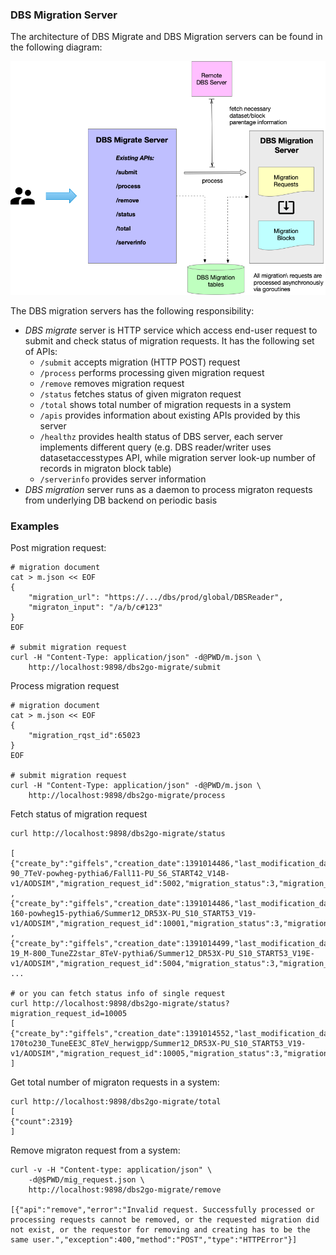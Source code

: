 ### DBS Migration Server

The architecture of DBS Migrate and DBS Migration servers can be found in the
following diagram:

![DBS Migration server](images/DBS_MigrationServer.png)

The DBS migration servers has the following responsibility:
- *DBS migrate* server is HTTP service which access end-user request
to submit and check status of migration requests. It has the following set
of APIs:
  - `/submit` accepts migration (HTTP POST) request
  - `/process` performs processing given migration request
  - `/remove` removes migration request
  - `/status` fetches status of given migraton request
  - `/total` shows total number of migration requests in a system
  - `/apis` provides information about existing APIs provided by this server
  - `/healthz` provides health status of DBS server, each server implements
  different query (e.g. DBS reader/writer uses datasetaccesstypes API,
  while migration server look-up number of records in migraton block table)
  - `/serverinfo` provides server information
- *DBS migration* server runs as a daemon to process migraton requests
from underlying DB backend on periodic basis

### Examples
Post migration request:
```
# migration document
cat > m.json << EOF
{
    "migration_url": "https://.../dbs/prod/global/DBSReader",
    "migraton_input": "/a/b/c#123"
}
EOF

# submit migration request
curl -H "Content-Type: application/json" -d@PWD/m.json \
    http://localhost:9898/dbs2go-migrate/submit
```

Process migration request
```
# migration document
cat > m.json << EOF
{
    "migration_rqst_id":65023
}
EOF

# submit migration request
curl -H "Content-Type: application/json" -d@PWD/m.json \
    http://localhost:9898/dbs2go-migrate/process
```

Fetch status of migration request
```
curl http://localhost:9898/dbs2go-migrate/status

[
{"create_by":"giffels","creation_date":1391014486,"last_modification_date":1391014924,"last_modified_by":"giffels","migration_input":"/GluGluToHToWWTo2LAndTau2Nu_M-90_7TeV-powheg-pythia6/Fall11-PU_S6_START42_V14B-v1/AODSIM","migration_request_id":5002,"migration_status":3,"migration_url":"https://cmsweb.cern.ch/dbs/prod/global/DBSReader","retry_count":3}
,{"create_by":"giffels","creation_date":1391014486,"last_modification_date":1391014949,"last_modified_by":"giffels","migration_input":"/ZZTo2e2mu_8TeV_mll8_mZZ95-160-powheg15-pythia6/Summer12_DR53X-PU_S10_START53_V19-v1/AODSIM","migration_request_id":10001,"migration_status":3,"migration_url":"https://cmsweb.cern.ch/dbs/prod/global/DBSReader","retry_count":3}
,{"create_by":"giffels","creation_date":1391014499,"last_modification_date":1391014965,"last_modified_by":"giffels","migration_input":"/CIToMuMu_Con_Lambda-19_M-800_TuneZ2star_8TeV-pythia6/Summer12_DR53X-PU_S10_START53_V19E-v1/AODSIM","migration_request_id":5004,"migration_status":3,"migration_url":"https://cmsweb.cern.ch/dbs/prod/global/DBSReader","retry_count":3}
...

# or you can fetch status info of single request
curl http://localhost:9898/dbs2go-migrate/status?migration_request_id=10005
[
{"create_by":"giffels","creation_date":1391014552,"last_modification_date":1391015023,"last_modified_by":"giffels","migration_input":"/ZJetToEE_Pt-170to230_TuneEE3C_8TeV_herwigpp/Summer12_DR53X-PU_S10_START53_V19-v1/AODSIM","migration_request_id":10005,"migration_status":3,"migration_url":"https://cmsweb.cern.ch/dbs/prod/global/DBSReader","retry_count":3}
]
```

Get total number of migraton requests in a system:
```
curl http://localhost:9898/dbs2go-migrate/total
[
{"count":2319}
]
```
Remove migraton request from a system:
```
curl -v -H "Content-type: application/json" \
    -d@$PWD/mig_request.json \
    http://localhost:9898/dbs2go-migrate/remove

[{"api":"remove","error":"Invalid request. Successfully processed or processing requests cannot be removed, or the requested migration did not exist, or the requestor for removing and creating has to be the same user.","exception":400,"method":"POST","type":"HTTPError"}]
```
